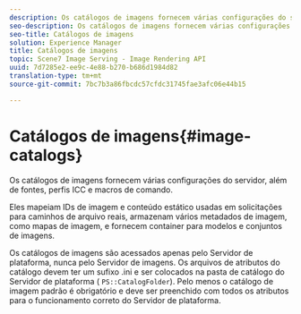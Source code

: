 ```yaml
---
description: Os catálogos de imagens fornecem várias configurações do servidor, além de fontes, perfis ICC e macros de comando.
seo-description: Os catálogos de imagens fornecem várias configurações do servidor, além de fontes, perfis ICC e macros de comando.
seo-title: Catálogos de imagens
solution: Experience Manager
title: Catálogos de imagens
topic: Scene7 Image Serving - Image Rendering API
uuid: 7d7285e2-ee9c-4e88-b270-b686d1984d82
translation-type: tm+mt
source-git-commit: 7bc7b3a86fbcdc57cfdc31745fae3afc06e44b15

---
```



# Catálogos de imagens{#image-catalogs}

Os catálogos de imagens fornecem várias configurações do servidor, além de fontes, perfis ICC e macros de comando.

Eles mapeiam IDs de imagem e conteúdo estático usadas em solicitações para caminhos de arquivo reais, armazenam vários metadados de imagem, como mapas de imagem, e fornecem container para modelos e conjuntos de imagens.

Os catálogos de imagens são acessados apenas pelo Servidor de plataforma, nunca pelo Servidor de imagens. Os arquivos de atributos do catálogo devem ter um sufixo .ini e ser colocados na pasta de catálogo do Servidor de plataforma ( `PS::CatalogFolder`). Pelo menos o catálogo de imagem padrão é obrigatório e deve ser preenchido com todos os atributos para o funcionamento correto do Servidor de plataforma.
